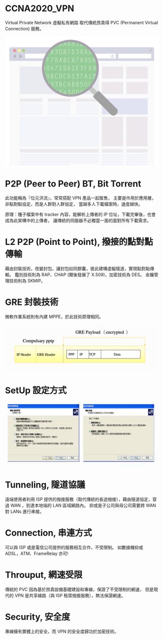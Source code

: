 # CCNA2020_VPN
Virtual Private Network 虛擬私有網路
取代傳統昂貴得 PVC (Permanent Virtual Connection) 服務。

![vpn](https://raw.githubusercontent.com/QueenieCplusplus/CCNA2020_VPN/master/vpn.png)

# P2P (Peer to Peer) BT, Bit Torrent

此功能稱為『位元洪流』，常常搭配 VPN 產品一起販售，
主要是作用於應用層，非點對點協定，而是人群對人群協定，
當越多人下載檔案時，速度越快。

原理：種子檔案中有 tracker 內容，能解析上傳者的 IP 位址，下載完畢後，也會成為此架構中的上傳者，
讓傳統的伺服器不必獨當一面的面對所有下載需求。


# L2 P2P (Point to Point), 撥接的點對點傳輸

藉由封裝技術，改變封包，讓封包如同膠囊，彼此建構虛擬隧道，實現點對點傳輸。
鑑別技術則為 RAP、CHAP (爾後發展了 X.509)，加密技術為 DES。
金鑰管理技術則為 SKMIP。


# GRE 封裝技術

微軟作業系統則有內建 MPPE，於此技術原理相同。

![gre](https://raw.githubusercontent.com/QueenieCplusplus/CCNA2020_VPN/master/GRE%20Frame.png)


# SetUp 設定方式

![setup](https://raw.githubusercontent.com/QueenieCplusplus/CCNA2020_VPN/master/GUI%20setup.png)


# Tunneling, 隧道協議

遠端使用者利用 ISP 提供的撥接服務（取代傳統的長途撥接），藉由隧道協定，穿過 WAN ，到達本地端的 LAN 區域網路內。
抑或是子公司與母公司需要跨 WAN 對 LANs 進行串接。

# Connection, 串連方式

可以與 ISP 或是電信公司提供的服務相互合作，不受限制。
如數據機抑或 ADSL，ATM、FrameRelay 亦可! 

# Throuput, 網速受限

傳統的 PVC 因為基於昂貴設備基礎建設和專線，保證了不受限制的網速，
但是現代的 VPN 是共享線路（與 ISP 租賃撥接服務），無法保證網速。

# Security, 安全度

專線擁有實體上的安全，而 VPN 的安全度歸功於加密技術。





